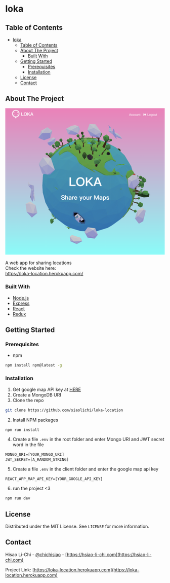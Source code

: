 # loka

<!-- TABLE OF CONTENTS -->
## Table of Contents

- [loka](#loka)
  - [Table of Contents](#table-of-contents)
  - [About The Project](#about-the-project)
    - [Built With](#built-with)
  - [Getting Started](#getting-started)
    - [Prerequisites](#prerequisites)
    - [Installation](#installation)
  - [License](#license)
  - [Contact](#contact)



<!-- ABOUT THE PROJECT -->
## About The Project

![LOKA Location](/documentation/loka.png)

A web app for sharing locations \
Check the website here: \
https://loka-location.herokuapp.com/
### Built With
* [Node.js](https://nodejs.org/)
* [Express](https://expressjs.com/)
* [React](https://reactjs.org/)
* [Redux](https://redux.js.org/)



<!-- GETTING STARTED -->
## Getting Started


### Prerequisites

* npm
```sh
npm install npm@latest -g
```

### Installation
1. Get google map API key at [HERE](https://developers.google.com/maps/documentation/javascript/get-api-key)
2. Create a MongoDB URI
3. Clone the repo
```sh
git clone https://github.com/siaolichi/loka-location
```
2. Install NPM packages
```sh
npm run install
```
4. Create a file `.env` in the root folder and enter Mongo URI and JWT secret word in the file
```
MONGO_URI=[YOUR_MONGO_URI]
JWT_SECRET=[A_RANDOM_STRING]
```
5. Create a file `.env` in the client folder and enter the google map api key
```
REACT_APP_MAP_API_KEY=[YOUR_GOOGLE_API_KEY]
```
6. run the project <3
```sh
npm run dev
```

<!-- LICENSE -->
## License

Distributed under the MIT License. See `LICENSE` for more information.



<!-- CONTACT -->
## Contact

Hisao Li-Chi - [@chichisiao](https://twitter.com/your_username) - [https://hsiao-li-chi.com](https://hsiao-li-chi.com)

Project Link: [https://loka-location.herokuapp.com](https://loka-location.herokuapp.com)
